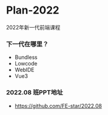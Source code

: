 # Plan-2022

2022年新一代前端课程

### 下一代在哪里？

* Bundless
* Lowcode
* WebIDE
* Vue3

### 2022.08 班PPT地址

* https://github.com/FE-star/2022.08
